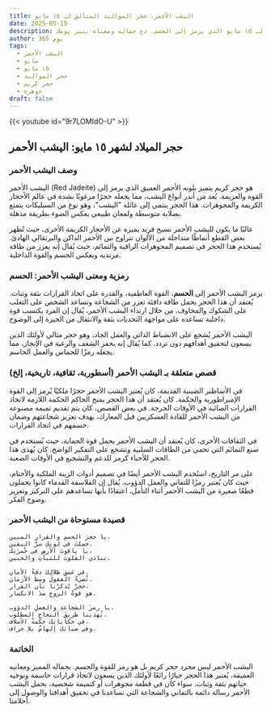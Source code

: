 ```yaml
---
title: اليشب الأحمر، حجر المواليد المتألق لـ ١٥ مايو
date: 2025-05-15
description: اشعر بأهمية اليشب الأحمر، حجر المواليد لـ ١٥ مايو الذي يرمز إلى الحسم. دع جماله ومعناه ينير يومك.
author: 365 يوم
tags:
  - اليشب الأحمر
  - مايو
  - ١٥ مايو
  - حجر المواليد
  - حجر كريم
  - جوهرة
draft: false
---
```


{{< youtube id="9r7LOMIdO-U" >}}

## حجر الميلاد لشهر ١٥ مايو: اليشب الأحمر

### وصف اليشب الأحمر

اليشب الأحمر (Red Jadeite) هو حجر كريم يتميز بلونه الأحمر العميق الذي يرمز إلى القوة والعزيمة. يُعد من أندر أنواع اليشب، مما يجعله حجرًا مرغوبًا بشدة في عالم الأحجار الكريمة والمجوهرات. هذا الحجر ينتمي إلى عائلة "اليشب"، وهو نوع من السيليكات يتمتع بصلابة متوسطة ولمعان طبيعي يعكس الضوء بطريقة مذهلة.

غالبًا ما يكون لليشب الأحمر نسيج فريد يميزه عن الأحجار الكريمة الأخرى، حيث تُظهر بعض القطع أنماطًا متداخلة من الألوان تتراوح بين الأحمر الداكن والبرتقالي الهادئ. يُستخدم هذا الحجر في تصميم المجوهرات الراقية والتمائم، حيث يُقال إنه يعزز من طاقة مرتديه ويعكس الحسم والقوة الداخلية.

### رمزية ومعنى اليشب الأحمر: الحسم

يرمز اليشب الأحمر إلى **الحسم**، القوة العاطفية، والقدرة على اتخاذ القرارات بثقة وثبات. يُعتقد أن هذا الحجر يحمل طاقة دافئة تعزز من الشجاعة وتساعد الشخص على التغلب على الشكوك والمخاوف. من خلال ارتداء اليشب الأحمر، يُقال إن الفرد يكتسب قوة داخلية تساعده على مواجهة التحديات بثقة والانتقال من الحيرة إلى الوضوح.

اليشب الأحمر يُشجع على الانضباط الذاتي والعمل الجاد، وهو حجر مثالي لأولئك الذين يسعون لتحقيق أهدافهم دون تردد. كما يُقال إنه يحفز الشغف والرغبة في الإنجاز، مما يجعله رمزًا للحماس والعمل الحاسم.

### قصص متعلقة بـ اليشب الأحمر (أسطورية، ثقافية، تاريخية، إلخ)

في الأساطير الصينية القديمة، كان يُعتبر اليشب الأحمر حجرًا ملكيًا يُرمز إلى القوة الإمبراطورية والحكمة. كان يُعتقد أن هذا الحجر يمنح الحاكم الحكمة اللازمة لاتخاذ القرارات الصائبة في الأوقات الحرجة. في بعض القصص، كان يتم تقديم تميمة مصنوعة من اليشب الأحمر للقادة العسكريين قبل المعارك، بهدف تعزيز شجاعتهم وضمان حسمهم في اتخاذ القرارات.

في الثقافات الأخرى، كان يُعتقد أن اليشب الأحمر يحمل قوة الحماية، حيث يُستخدم في صنع التمائم التي تحمي من الطاقات السلبية وتشجع على التفكير الواضح. كان يُهدى هذا الحجر للأحباء كرمز للدعم والتشجيع في الأوقات الصعبة.

على مر التاريخ، استُخدم اليشب الأحمر أيضًا في تصميم أدوات الزينة الملكية والأختام، حيث كان يُعتبر رمزًا للتفاني والعمل الدؤوب. يُقال إن الفلاسفة القدماء كانوا يحملون قطعًا صغيرة من اليشب الأحمر أثناء التأمل، اعتقادًا بأنها تساعدهم على التركيز وتعزيز وضوح الفكر.

### قصيدة مستوحاة من اليشب الأحمر

```
يا حجرَ الحسمِ والقرارِ المبين،  
حملتَ في لونِكِ سرَّ اليقين.  
يا ياقوتَ الأرضِ في حُمرَتِك،  
تنادي القلوبَ للثباتِ والحنين.

في عمقِ ظلالِك دفءُ الأمان،  
تُضيءُ العقولَ وسطَ الأزمان.  
حجرٌ يُذكرُنا بأن القرار،  
هو قوةُ الروحِ ضدَ الانكسار.

يا رمزَ الشجاعةِ والعملِ الدؤوب،  
تُهدينا طريقَ النجاحِ المطلوب.  
في حكاياتِك حكمةُ الأسلاف،  
وفي ضيائك إلهامٌ بلا خراف.
```

### الخاتمة

اليشب الأحمر ليس مجرد حجر كريم بل هو رمز للقوة والحسم. بجماله المميز ومعانيه العميقة، يُعتبر هذا الحجر خيارًا رائعًا لأولئك الذين يسعون لاتخاذ قرارات حاسمة وتوجيه حياتهم بثقة وثبات. سواء كان في قطعة مجوهرات أو كتميمة شخصية، يحمل اليشب الأحمر رسالة دائمة بالتفاني والشجاعة التي تساعدنا في تحقيق أهدافنا والوصول إلى أحلامنا.